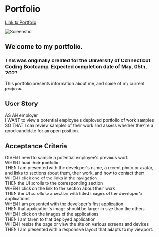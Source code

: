# Portfolio

[Link to Portfolio](https://marikadicarlo.github.io/Portfolio/)

![Screenshot]()


## Welcome to my portfolio. 
### This was originally created for the University of Connecticut Coding Bootcamp. Expected completion date of May, 05th, 2022.

This portfolio presents information about me, and some of my current projects.

## User Story
AS AN employer <br>
I WANT to view a potential employee's deployed portfolio of work samples <br>
SO THAT I can review samples of their work and assess whether they're a good candidate for an open position.

## Acceptance Criteria
GIVEN I need to sample a potential employee's previous work <br>
WHEN I load their portfolio<br>
THEN I am presented with the developer's name, a recent photo or avatar, and links to sections about them, their work, and how to contact them<br>
WHEN I click one of the links in the navigation<br>
THEN the UI scrolls to the corresponding section<br>
WHEN I click on the link to the section about their work<br>
THEN the UI scrolls to a section with titled images of the developer's applications<br>
WHEN I am presented with the developer's first application<br>
THEN that application's image should be larger in size than the others<br>
WHEN I click on the images of the applications<br>
THEN I am taken to that deployed application<br>
WHEN I resize the page or view the site on various screens and devices<br>
THEN I am presented with a responsive layout that adapts to my viewport.